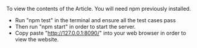 To view the contents of the Article. 
You will need npm previously installed.
- Run "npm test" in the terminal and ensure all the test cases pass
- Then run "npm start" in order to start the server.
- Copy paste "http://127.0.0.1:8090/" into your web browser in order to view the website.
